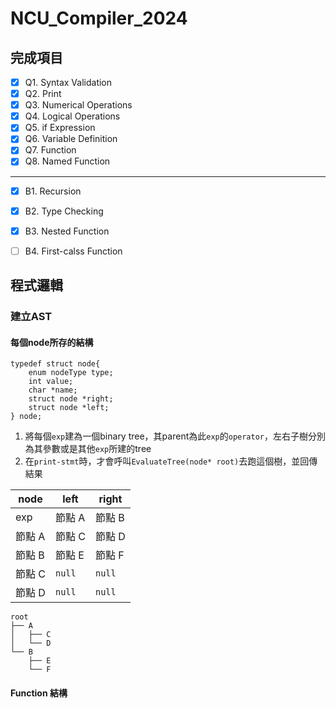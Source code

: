 # NCU_Compiler_2024

## 完成項目

- [x] Q1. Syntax Validation
- [x] Q2. Print
- [x] Q3. Numerical Operations
- [x] Q4. Logical Operations
- [x] Q5. if Expression
- [x] Q6. Variable Definition
- [x] Q7. Function
- [x] Q8. Named Function
-------------------------------
- [x] B1. Recursion
- [x] B2. Type Checking
- [x] B3. Nested Function
- [ ] B4. First-calss Function


## 程式邏輯

### 建立AST 


#### 每個node所存的結構
```
typedef struct node{
    enum nodeType type;
    int value;
    char *name;
    struct node *right;
    struct node *left;
} node;
```


1. 將每個`exp`建為一個binary tree，其parent為此`exp`的`operator`，左右子樹分別為其參數或是其他`exp`所建的tree
2. 在`print-stmt`時，才會呼叫`EvaluateTree(node* root)`去跑這個樹，並回傳結果


| node      | left  | right  |
|-----------|-----------|-----------|
|  exp  | 節點 A    | 節點 B    |
| 節點 A    | 節點 C    | 節點 D    |
| 節點 B    | 節點 E    | 節點 F    |
| 節點 C    | `null`    | `null`    |
| 節點 D    | `null`    | `null`    |

```
root
├── A
│   ├── C
│   └── D
└── B
    ├── E
    └── F
```

#### Function 結構